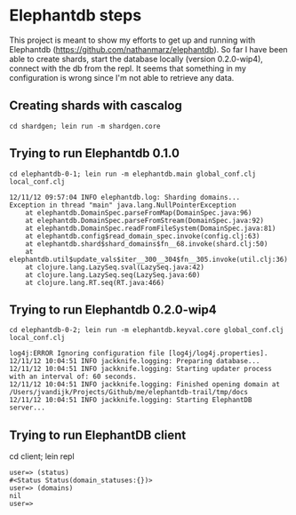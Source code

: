 # Elephantdb steps

This project is meant to show my efforts to get  up and running with Elephantdb (https://github.com/nathanmarz/elephantdb). So far I have been able to create shards, start the database locally (version 0.2.0-wip4), connect with the db from the repl. It seems that something in my configuration is wrong since I'm not able to retrieve any data.

## Creating shards with cascalog

    cd shardgen; lein run -m shardgen.core
    
## Trying to run Elephantdb 0.1.0

    cd elephantdb-0-1; lein run -m elephantdb.main global_conf.clj local_conf.clj
    
    12/11/12 09:57:04 INFO elephantdb.log: Sharding domains...
    Exception in thread "main" java.lang.NullPointerException
    	at elephantdb.DomainSpec.parseFromMap(DomainSpec.java:96)
    	at elephantdb.DomainSpec.parseFromStream(DomainSpec.java:92)
    	at elephantdb.DomainSpec.readFromFileSystem(DomainSpec.java:81)
    	at elephantdb.config$read_domain_spec.invoke(config.clj:63)
    	at elephantdb.shard$shard_domains$fn__68.invoke(shard.clj:50)
    	at elephantdb.util$update_vals$iter__300__304$fn__305.invoke(util.clj:36)
    	at clojure.lang.LazySeq.sval(LazySeq.java:42)
    	at clojure.lang.LazySeq.seq(LazySeq.java:60)
    	at clojure.lang.RT.seq(RT.java:466)
    	
## Trying to run Elephantdb 0.2.0-wip4

    cd elephantdb-0-2; lein run -m elephantdb.keyval.core global_conf.clj local_conf.clj
    
    log4j:ERROR Ignoring configuration file [log4j/log4j.properties].
    12/11/12 10:04:51 INFO jackknife.logging: Preparing database...
    12/11/12 10:04:51 INFO jackknife.logging: Starting updater process with an interval of: 60 seconds.
    12/11/12 10:04:51 INFO jackknife.logging: Finished opening domain at /Users/jvandijk/Projects/Github/me/elephantdb-trail/tmp/docs
    12/11/12 10:04:51 INFO jackknife.logging: Starting ElephantDB server...
    
## Trying to run ElephantDB client

  cd client; lein repl
  
    user=> (status)
    #<Status Status(domain_statuses:{})>
    user=> (domains)
    nil
    user=> 

